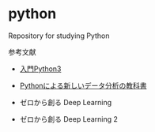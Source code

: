 # python
Repository for studying Python

参考文献
* [入門Python3](https://www.amazon.co.jp/%E5%85%A5%E9%96%80-Python-3-Bill-Lubanovic/dp/4873117380/ref=sr_1_1?adgrpid=51694709245&gclid=CjwKCAiAqqTuBRBAEiwA7B66hWyEbLzHj33AEScytWGr6EtNo15oi0N4cT9dR4Mg8PIWo91GCB4z1RoCsEgQAvD_BwE&hvadid=338576532191&hvdev=c&hvlocphy=1009180&hvnetw=g&hvpos=1t1&hvqmt=e&hvrand=15974419678489675507&hvtargid=aud-759242200006%3Akwd-335001013095&hydadcr=15819_11177362&jp-ad-ap=0&keywords=%E5%85%A5%E9%96%80python3&qid=1573478027&sr=8-1)

* [Pythonによる新しいデータ分析の教科書](https://www.amazon.co.jp/Python%E3%81%AB%E3%82%88%E3%82%8B%E3%81%82%E3%81%9F%E3%82%89%E3%81%97%E3%81%84%E3%83%87%E3%83%BC%E3%82%BF%E5%88%86%E6%9E%90%E3%81%AE%E6%95%99%E7%A7%91%E6%9B%B8-AI-TECHNOLOGY-%E5%AF%BA%E7%94%B0-%E5%AD%A6/dp/4798158348/ref=sr_1_2?adgrpid=58778961568&gclid=Cj0KCQjwrrXtBRCKARIsAMbU6bE38OgBSPGyNeJm1PEyl5Y0j3gVQHjC7OZkxZqPV5nDsf8lDQZYRe0aAq0oEALw_wcB&hvadid=338517691095&hvdev=c&hvlocphy=1009168&hvnetw=g&hvpos=1t1&hvqmt=b&hvrand=15028277248651833875&hvtargid=aud-759242200006%3Akwd-357368140474&hydadcr=27269_11561182&jp-ad-ap=0&keywords=python%E3%81%AB%E3%82%88%E3%82%8B%E3%83%87%E3%83%BC%E3%82%BF%E5%88%86%E6%9E%90%E5%85%A5%E9%96%80&qid=1571672147&sr=8-2)

* ゼロから創る Deep Learning

* ゼロから創る Deep Learning 2

